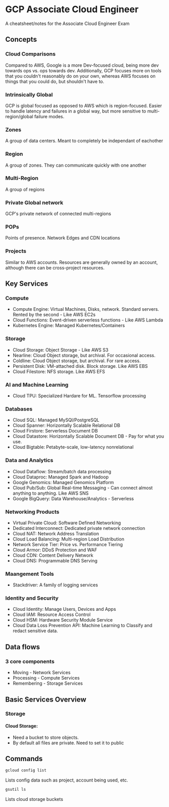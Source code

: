 # GCP Associate Cloud Engineer
A cheatsheet/notes for the Associate Cloud Engineer Exam

## Concepts
### Cloud Comparisons
Compared to AWS, Google is a more Dev-focused cloud, being more dev towards ops vs. ops towards dev. Additionally, GCP focuses more on tools that you couldn't reasonably do on your own, whereas AWS focuses on things that you could do, but shouldn't have to.

### Intrinsically Global
GCP is global focused as opposed to AWS which is region-focused. Easier to handle latency and failures in a global way, but more sensitive to multi-region/global failure modes.

### Zones
A group of data centers. Meant to completely be independant of eachother

### Region
A group of zones. They can communicate quickly with one another

### Multi-Region
A group of regions

### Private Global network
GCP's private network of connected multi-regions

### POPs
Points of presence. Network Edges and CDN locations

### Projects
Similar to AWS accounts. Resources are generally owned by an account, although there can be cross-project resources.

## Key Services

### Compute
- Compute Engine: Virtual Machines, Disks, network. Standard servers. Rented by the second - Like AWS EC2s
- Cloud Functions: Event-driven serverless functions - Like AWS Lambda
- Kubernetes Engine: Managed Kubernetes/Containers

### Storage
- Cloud Storage: Object Storage - Like AWS S3
- Nearline: Cloud Object storage, but archival. For occasional access.
- Coldline: Cloud Object storage, but archival. For rare access.
- Persistent Disk: VM-attached disk. Block storage. Like AWS EBS
- Cloud Filestore: NFS storage. Like AWS EFS

### AI and Machine Learning
- Cloud TPU: Specialized Hardare for ML. Tensorflow processing

### Databases
- Cloud SQL: Managed MySQl/PostgreSQL
- Cloud Spanner: Horizontally Scalable Relational DB
- Cloud Firstore: Serverless Document DB
- Cloud Datastore: Horizontally Scalable Document DB - Pay for what you use.
- Cloud Bigtable: Petabyte-scale, low-latency nonrelational

### Data and Analytics
- Cloud Dataflow: Stream/batch data processing
- Cloud Dataproc: Managed Spark and Hadoop
- Google Genomics: Managed Genomics Platform
- Cloud Pub/Sub: Global Real-time Messaging - Can connect almost anything to anything. Like AWS SNS
- Google BigQuery: Data Warehouse/Analytics - Serverless

### Networking Products
- Virtual Private Cloud: Software Defined Networking
- Dedicated Interconnect: Dedicated private network connection
- Cloud NAT: Network Address Translation
- Cloud Load Balancing: Multi-region Load Distribution
- Network Service Tier: Price vs. Performance Tiering
- Cloud Armor: DDoS Protection and WAF
- Cloud CDN: Content Delivery Network
- Cloud DNS: Programmable DNS Serving

### Maangement Tools
- Stackdriver: A family of logging services

### Identity and Security
- Cloud Identity: Manage Users, Devices and Apps
- Cloud IAM: Resource Access Control
- Cloud HSM: Hardware Security Module Service
- Cloud Data Loss Prevention API: Machine Learning to Classify and redact sensitive data.

## Data flows
### 3 core components
- Moving - Network Services
- Processing - Compute Services
- Remembering - Storage Services

## Basic Services Overview
### Storage
#### Cloud Storage:
- Need a bucket to store objects.
- By default all files are private. Need to set it to public

## Commands
```bash
gcloud config list
```
Lists config data such as project, account being used, etc.

```bash
gsutil ls
```
Lists cloud storage buckets